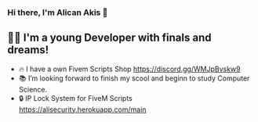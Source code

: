 ### Hi there, I'm Alican Akis  👋



## 🙍‍♂️ I'm a young Developer with finals and dreams!

- 🔥  I have a own Fivem Scripts Shop https://discord.gg/WMJpBvskw9
- 📚  I’m looking forward to finish my scool and beginn to study Computer Science.
- 🔒  IP Lock System for FiveM Scripts https://alisecurity.herokuapp.com/main

